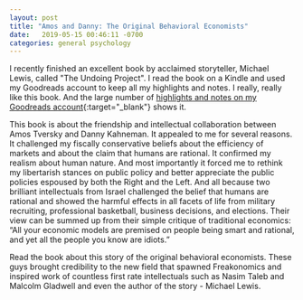 ```yaml
---
layout: post
title: "Amos and Danny: The Original Behavioral Economists"
date:   2019-05-15 00:46:11 -0700
categories: general psychology
---
```


I recently finished an excellent book by acclaimed storyteller, Michael Lewis, called "The Undoing Project". I read the book on a Kindle and used my Goodreads account to keep all my highlights and notes. I really, really like this book. And the large number of [highlights and notes on my Goodreads account](https://www.goodreads.com/notes/30364647-the-undoing-project/93287960-mark?ref=abp){:target="_blank"} shows it. 

This book is about the friendship and intellectual collaboration between Amos Tversky and Danny Kahneman. It appealed to me for several reasons. It challenged my fiscally conservative beliefs about the efficiency of markets and about the claim that humans are rational. It confirmed my realism about human nature. And most importantly it forced me to rethink my libertarish stances on public policy and better appreciate the public policies espoused by both the Right and the Left. And all because two brilliant intellectuals from Israel challenged the belief that humans are rational and showed the harmful effects in all facets of life from military recruiting, professional basketball, business decisions, and elections. Their view can be summed up from their simple critique of traditional economics: “All your economic models are premised on people being smart and rational, and yet all the people you know are idiots.”

Read the book about this story of the original behavioral economists. These guys brought credibility to the new field that spawned Freakonomics and inspired work of countless first rate intellectuals such as Nasim Taleb and Malcolm Gladwell and even the author of the story - Michael Lewis.   

